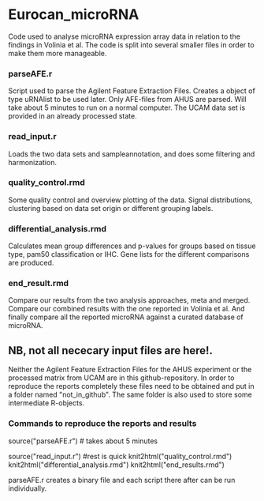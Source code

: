 Eurocan_microRNA
================

Code used to analyse microRNA expression array data in relation to the findings in Volinia et al.
The code is split into several smaller files in order to make them more manageable.



### parseAFE.r
Script used to parse the Agilent Feature Extraction Files. Creates a object of type uRNAlist to be used later. Only AFE-files from AHUS are parsed. Will take about 5 minutes to run on a normal computer. The UCAM data set is provided in an already processed state.

### read_input.r
Loads the two data sets and sampleannotation, and does some filtering and harmonization. 

### quality_control.rmd
Some quality control and overview plotting of the data. Signal distributions, clustering based on data set origin or different grouping labels.

### differential_analysis.rmd
Calculates mean group differences and p-values for groups based on tissue type, pam50 classification or IHC. Gene lists for the different comparisons are produced.

### end_result.rmd
Compare our results from the two analysis approaches, meta and merged. Compare our combined results with the one reported in Volinia et al. And finally compare all the reported microRNA against a curated database of microRNA.
 

## NB, not all nececary input files are here!.
Neither the Agilent Feature Extraction Files for the AHUS experiment or the processed matrix from UCAM are in this github-repository. In order to reproduce the reports completely these files need to be obtained and put in a folder named "not_in_github". The same folder is also used to store some intermediate R-objects.
 
 
### Commands to reproduce the reports and results

source("parseAFE.r") # takes about 5 minutes

source("read_input.r") #rest is quick
knit2html("quality_control.rmd")
knit2html("differential_analysis.rmd")
knit2html("end_results.rmd")

parseAFE.r creates a binary file and each script there after can be run individually.

